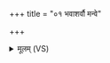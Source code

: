 +++
title = "०१ भवाशर्वौ मन्वे"

+++
<details><summary>मूलम् (VS)</summary>

भवा॑शर्वौ म॒न्वे वां॒ तस्य॑ वित्तं॒ ययो॑र्वामि॒दं प्र॒दिशि॒ यद्वि॒रोच॑ते।  
याव॒स्येशा॑थे द्वि॒पदो॒ यौ चतु॑ष्पद॒स्तौ नो॑ मुञ्चत॒मंह॑सः ॥
</details>